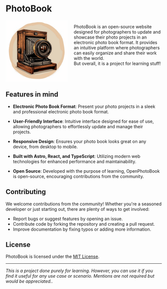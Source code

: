 # PhotoBook

<div style="display: flex; gap: 20px;">
  <img src="public/logo3.png" alt="OpenPhotoBook Logo" width="200" height="200">
  <p>  PhotoBook is an open-source website designed for photographers to update and showcase their photo projects in an electronic photo book format. It provides an intuitive platform where photographers can easily organize and share their work with the world.<br>But overall, it is a project for learning stuff!</p>
</div>

## Features in mind

- **Electronic Photo Book Format**: Present your photo projects in a sleek and professional electronic photo book format.
- **User-Friendly Interface**: Intuitive interface designed for ease of use, allowing photographers to effortlessly update and manage their projects.

- **Responsive Design**: Ensures your photo book looks great on any device, from desktop to mobile.
- **Built with Astro, React, and TypeScript**: Utilizing modern web technologies for enhanced performance and maintainability.
- **Open Source**: Developed with the purpose of learning, OpenPhotoBook is open-source, encouraging contributions from the community.


## Contributing

We welcome contributions from the community! Whether you're a seasoned developer or just starting out, there are plenty of ways to get involved:

- Report bugs or suggest features by opening an issue.
- Contribute code by forking the repository and creating a pull request.
- Improve documentation by fixing typos or adding more information.

## License

PhotoBook is licensed under the [MIT License](https://opensource.org/license/mit).


---
*This is a project done purely for learning. However, you can use it if you find it useful for any use case or scenario. Mentions are not required but would be appreciated..*
